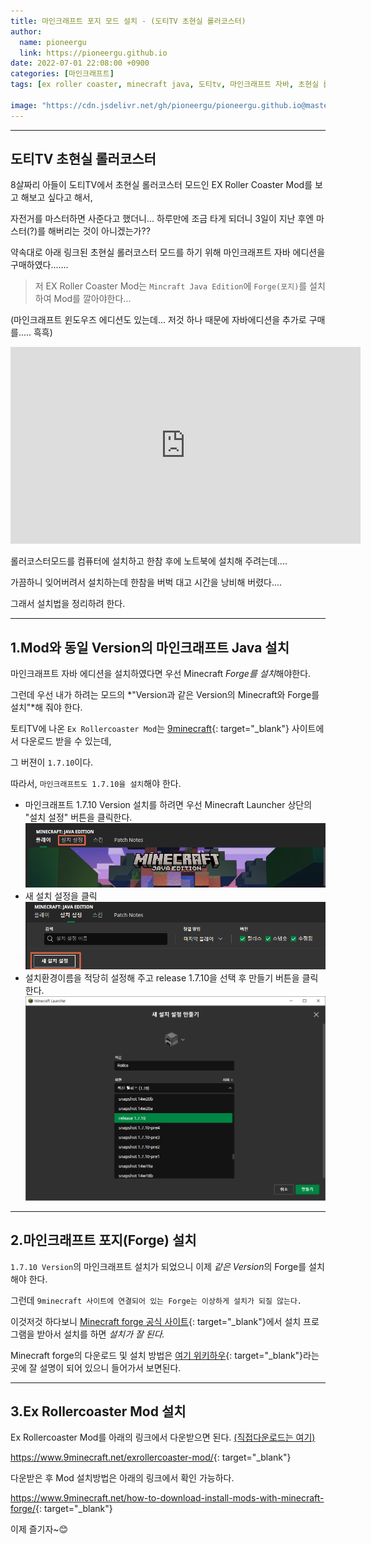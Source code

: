 ```yaml
---
title: 마인크래프트 포지 모드 설치 - (도티TV 초현실 롤러코스터)
author:
  name: pioneergu
  link: https://pioneergu.github.io
date: 2022-07-01 22:08:00 +0900
categories: [마인크래프트]
tags: [ex roller coaster, minecraft java, 도티tv, 마인크래프트 자바, 초현실 롤러코스터, 포지모드]    # TAG names should always be lowercase

image: "https://cdn.jsdelivr.net/gh/pioneergu/pioneergu.github.io@master/assets/img/favicons/android-chrome-192x192.png"
---
```


---
## **도티TV 초현실 롤러코스터**
8살짜리 아들이 도티TV에서 초현실 롤러코스터 모드인 EX Roller Coaster Mod를 보고 해보고 싶다고 해서,

자전거를 마스터하면 사준다고 했더니... 하루만에 조금 타게 되더니 3일이 지난 후엔 마스터(?)를 해버리는 것이 아니겠는가??

약속대로 아래 링크된 초현실 롤러코스터 모드를 하기 위해 마인크래프트 자바 에디션을 구매하였다.......

> 저 EX Roller Coaster Mod는 `Mincraft Java Edition`에 `Forge(포지)`를 설치하여 Mod를 깔아야한다...

(마인크래프트 윈도우즈 에디션도 있는데... 저것 하나 때문에 자바에디션을 추가로 구매를..... 흑흑)

<div class="video">
<iframe width="560" height="315" src="https://www.youtube.com/embed/VooN8FPPvbE" title="YouTube video player" frameborder="0" allow="accelerometer; autoplay; clipboard-write; encrypted-media; gyroscope; picture-in-picture" allowfullscreen></iframe>
</div>
  

롤러코스터모드를 컴퓨터에 설치하고 한참 후에 노트북에 설치해 주려는데....

가끔하니 잊어버려서 설치하는데 한참을 버벅 대고 시간을 낭비해 버렸다....

그래서 설치법을 정리하려 한다.  

---
## **1.Mod와 동일 Version의 마인크래프트 Java 설치**
마인크래프트 자바 에디션을 설치하였다면 우선 Minecraft *Forge를 설치*해야한다.

그런데 우선 내가 하려는 모드의 *"Version과 같은 Version의 Minecraft와 Forge를 설치"*해 줘야 한다.

토티TV에 나온 `Ex Rollercoaster Mod`는 [9minecraft](https://www.9minecraft.net/exrollercoaster-mod/){: target="_blank"} 사이트에서 다운로드 받을 수 있는데,

그 버젼이 `1.7.10`이다.

따라서, `마인크래프트도 1.7.10을 설치`해야 한다.

- 마인크래프트 1.7.10 Version 설치를 하려면 우선 Minecraft Launcher 상단의 "설치 설정" 버튼을 클릭한다.
![minecraft-setting1](/assets/img/posting/minecraft/minecraft-setting1.png)
- 새 설치 설정을 클릭
![minecraft-setting2][minecraft-setting2]
- 설치환경이름을 적당히 설정해 주고 release 1.7.10을 선택 후 만들기 버튼을 클릭한다.
![minecraft-setting3][minecraft-setting3]

---
## **2.마인크래프트 포지(Forge) 설치**
`1.7.10 Version`의 마인크래프트 설치가 되었으니 이제 *같은 Version*의 Forge를 설치해야 한다.

그런데 `9minecraft 사이트에 연결되어 있는 Forge는 이상하게 설치가 되질 않는다.`

이것저것 하다보니 [Minecraft forge 공식 사이트](https://files.minecraftforge.net/net/minecraftforge/forge/index_1.7.10.html){: target="_blank"}에서 설치 프로그램을 받아서 설치를 하면 *설치가 잘 된다.*

Minecraft forge의 다운로드 및 설치 방법은 [여기 위키하우](https://ko.wikihow.com/%EB%A7%88%EC%9D%B8%ED%81%AC%EB%9E%98%ED%94%84%ED%8A%B8-%ED%8F%AC%EC%A7%80-%EC%84%A4%EC%B9%98%ED%95%98%EB%8A%94-%EB%B2%95){: target="_blank"}라는 곳에 잘 설명이 되어 있으니 들어가서 보면된다.

---
## **3.Ex Rollercoaster Mod 설치**
Ex Rollercoaster Mod를 아래의 링크에서 다운받으면 된다. [(직접다운로드는 여기)](https://files.9minecraft.net/index.php?act=dl&id=1523441083)

<https://www.9minecraft.net/exrollercoaster-mod/>{: target="_blank"}  

다운받은 후 Mod 설치방법은 아래의 링크에서 확인 가능하다.

<https://www.9minecraft.net/how-to-download-install-mods-with-minecraft-forge/>{: target="_blank"}  

이제 즐기자~😊

[minecraft-setting2]: /assets/img/posting/minecraft/minecraft-setting2.png
[minecraft-setting3]: /assets/img/posting/minecraft/minecraft-setting3.png